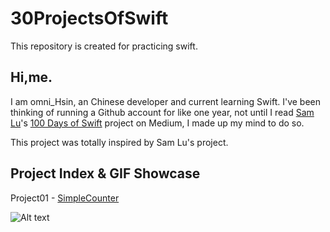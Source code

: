 # 30ProjectsOfSwift
This repository is created for practicing swift.

## Hi,me.

I am omni_Hsin, an Chinese developer and current learning Swift. I've been thinking of running a Github account for like one year, not until I read [Sam Lu](https://twitter.com/samvlu)'s [100 Days of Swift](http://samvlu.com/index.html) project on Medium, I made up my mind to do so.

This project was totally inspired by Sam Lu's project.

## Project Index & GIF Showcase

Project01 - [SimpleCounter](https://github.com/iAronTalk/30ProjectsOfSwift/tree/master/SimpleCounter)

![Alt text](https://github.com/iAronTalk/30ProjectsOfSwift/blob/master/SimpleCounter/SimpleCounter.gif?raw=true)
